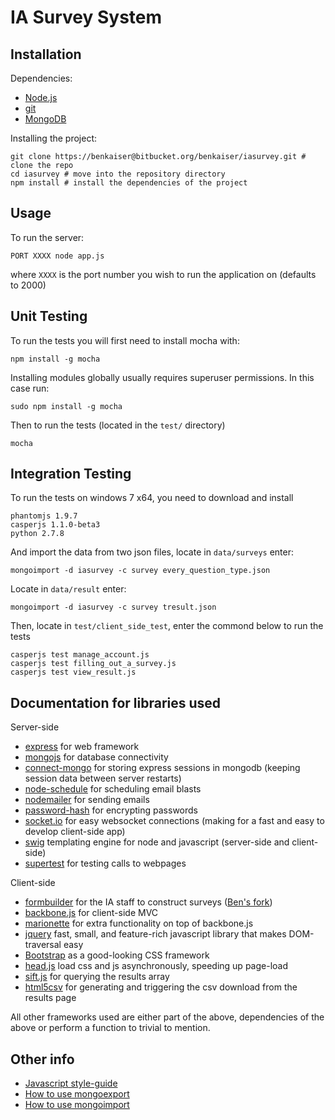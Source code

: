 # IA Survey System

## Installation

Dependencies:
- [Node.js](http://nodejs.org/)
- [git](http://git-scm.com/)
- [MongoDB](http://www.mongodb.org/)

Installing the project:
```
git clone https://benkaiser@bitbucket.org/benkaiser/iasurvey.git # clone the repo
cd iasurvey # move into the repository directory
npm install # install the dependencies of the project
```

## Usage

To run the server:
```
PORT XXXX node app.js
```
where `XXXX` is the port number you wish to run the application on (defaults to 2000)

## Unit Testing

To run the tests you will first need to install mocha with:
```
npm install -g mocha
```
Installing modules globally usually requires superuser permissions. In this case run:
```
sudo npm install -g mocha
```

Then to run the tests (located in the `test/` directory)
```
mocha
```

## Integration Testing

To run the tests on windows 7 x64, you need to download and install
```
phantomjs 1.9.7
casperjs 1.1.0-beta3
python 2.7.8
```
And import the data from two json files, locate in `data/surveys` enter:
```
mongoimport -d iasurvey -c survey every_question_type.json
```
Locate in `data/result` enter:
```
mongoimport -d iasurvey -c survey tresult.json
```
Then, locate in `test/client_side_test`, enter the commond below to run the tests
```
casperjs test manage_account.js
casperjs test filling_out_a_survey.js
casperjs test view_result.js
```
## Documentation for libraries used

Server-side

- [express](http://expressjs.com/) for web framework
- [mongojs](https://github.com/mafintosh/mongojs) for database connectivity
- [connect-mongo](https://github.com/kcbanner/connect-mongo) for storing express sessions in mongodb (keeping session data between server restarts)
- [node-schedule](https://github.com/mattpat/node-schedule) for scheduling email blasts
- [nodemailer](https://github.com/andris9/Nodemailer) for sending emails
- [password-hash](https://github.com/davidwood/node-password-hash) for encrypting passwords
- [socket.io](https://github.com/Automattic/socket.io) for easy websocket connections (making for a fast and easy to develop client-side app)
- [swig](http://paularmstrong.github.io/swig/docs/) templating engine for node and javascript (server-side and client-side)
- [supertest](https://github.com/visionmedia/supertest) for testing calls to webpages

Client-side

- [formbuilder](https://github.com/dobtco/formbuilder) for the IA staff to construct surveys ([Ben's fork](https://github.com/benkaiser/formbuilder))
- [backbone.js](http://backbonejs.org/) for client-side MVC
- [marionette](http://marionettejs.com/) for extra functionality on top of backbone.js
- [jquery](http://jquery.com/) fast, small, and feature-rich javascript library that makes DOM-traversal easy
- [Bootstrap](http://getbootstrap.com/) as a good-looking CSS framework
- [head.js](http://headjs.com/) load css and js asynchronously, speeding up page-load
- [sift.js](https://github.com/crcn/sift.js) for querying the results array
- [html5csv](https://github.com/DrPaulBrewer/html5csv) for generating and triggering the csv download from the results page

All other frameworks used are either part of the above, dependencies of the above or perform a function to trivial to mention.

## Other info

- [Javascript style-guide](https://github.com/airbnb/javascript)
- [How to use mongoexport](http://docs.mongodb.org/manual/reference/program/mongoexport/)
- [How to use mongoimport](http://docs.mongodb.org/manual/reference/program/mongoimport/)
